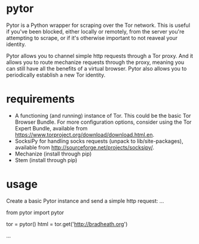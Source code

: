 pytor
=====

Pytor is a Python wrapper for scraping over the Tor network. This is useful if you've been blocked, either locally or remotely, from the server you're attempting to scrape, or if it's otherwise important to not reaveal your identity.

Pytor allows you to channel simple http requests through a Tor proxy. And it allows you to route mechanize requests through the proxy, meaning you can still have all the benefits of a virtual browser. Pytor also allows you to periodically establish a new Tor identity.

requirements
============
* A functioning (and running) instance of Tor. This could be the basic Tor Browser Bundle. For more configuration options, consider using the Tor Expert Bundle, available from https://www.torproject.org/download/download.html.en. 
* SocksiPy for handling socks requests (unpack to lib/site-packages), available from http://sourceforge.net/projects/socksipy/.
* Mechanize (install through pip)
* Stem (install through pip)


usage 
=====
Create a basic Pytor instance and send a simple http request:
...

from pytor import pytor

tor = pytor()
html = tor.get('http://bradheath.org')

...
